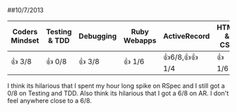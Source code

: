##10/7/2013

| Coders Mindset | Testing & TDD | Debugging  | Ruby Webapps | ActiveRecord         | HTML & CSS |
| -------------- | ------------- | ---------  | ------------ | -------------------- | ---------- |
|   :+1: 3/8     |    :+1: 0/8   |  :+1: 3/8  |   :+1: 1/6   | :+1:6/8,:+1::+1: 1/4 |  :+1: 1/6  |

I think its hilarious that I spent my hour long spike on RSpec and I still got a 0/8 on Testing
and TDD. Also think its hilarious that I got a 6/8 on AR. I don't feel anywhere close to a 6/8. 